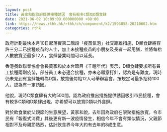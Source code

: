 ```yaml
---
layout: post
title: 黃家和指政府提供接種誘因　會有較多C類及D類食肆
date: 2021-06-02 10:09:09.000000000 +08:00
link: https://news.rthk.hk/rthk/ch/component/k2/1593858-20210602.htm
categories: rthk
---
```


政府計劃最快本月10日起落實第二階段「疫苗氣泡」社交距離措施，D類食肆將容許三分二已接種疫苗的人士，加上未接種疫苗的小朋友及長者一起用膳，並將每枱人數放寬至最多12人，食肆營業時間可以延長。

香港餐飲聯業協會會長黃家和於本台節目《千禧年代》表示，D類食肆要求所有員工接種兩劑疫苗，部分員工未必適合接種，亦未必願意打針，認為是有難度，現時仍未見到有食肆能轉為D類，放寬後每枱12人可舉辦宴會，按規定可最多招待100人，認為有一定誘因。

他說，現時C類食肆有大約500間，認為政府推出措施提供誘因吸引巿民接種，會有較多C類和D類肆出現，亦希望可以放寬D類以外食肆。

對於飲食業於父親節的生意展望，黃家和說，去年因為政府在限聚措施放寬，令巿民有「報復式消費」其後更有新一波疫情發生，相信今年不會有類似情況，父親節相對不及母親節熱烈，估計飲食界今年大約有去年的8成生意。
